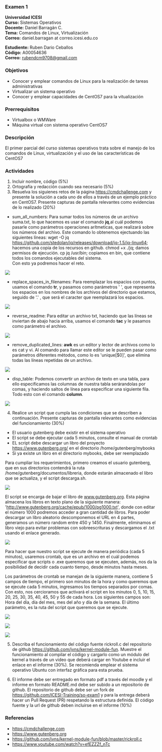 ### Examen 1
**Universidad ICESI**  
**Curso:** Sistemas Operativos  
**Docente:** Daniel Barragán C.  
**Tema:** Comandos de Linux, Virtualización  
**Correo:** daniel.barragan at correo.icesi.edu.co  

**Estudiente:** Ruben Dario Ceballos  
**Código:** A00054636  
**Correo:** rubendcm9708@gmail.com  

### Objetivos
* Conocer y emplear comandos de Linux para la realización de tareas administrativas
* Virtualizar un sistema operativo
* Conocer y emplear capacidades de CentOS7 para la vitualización

### Prerrequisitos
* Virtualbox o WMWare
* Máquina virtual con sistema operativo CentOS7

### Descripción
El primer parcial del curso sistemas operativos trata sobre el manejo de los comandos de Linux, virtualización y el uso de las características de CentOS7

### Actividades
1. Incluir nombre, código (5%)
2. Ortografía y redacción cuando sea necesario (5%)
3. Resuelva los siguienes retos de la página https://cmdchallenge.com y presente la solución a cada uno de ellos a través de un ejemplo práctico en CentOS7. Presente capturas de pantalla relevantes como evidencias de lo realizado (20%)

  * sum_all_numbers: Para sumar todos los números de un archivo suma.txt, lo que hacemos es usar el comando **jq**,al cuál podemos pasarle como parámetros operaciones arítmeticas, que realizará sobre los números del archivo. Este comando lo obtenemos ejectuando las siguientes líneas: 
wget -O jq https://github.com/stedolan/jq/releases/download/jq-1.5/jq-linux64; hacemos una copia de los recursos en github.
chmod +x ./jq; damos permisos de ejecución.
cp jq /usr/bin; copiamos en bin, que contiene todos los comandos ejecutables del sistema.  
Con esto ya podremos hacer el reto.

    
  ![][1]  
    
  * replace_spaces_in_filenames: Para reemplazar los espacios con puntos, usamos el comando **tr**, y pasamos como parámetros ' ', que representa los espacios en los nombres de los archivos del directorio que estamos, seguido de '.' , que será el caracter que reemplazará los espacios.
    
  ![][2]
    
  * reverse_readme: Para editar un archivo txt, haciendo que las líneas se inviertan de abajo hacia arriba, usamos el comando **tac** y le pasamos como parámetro el archivo.  
    
  ![][3] 
    
  * remove_duplicated_lines: **awk** es un editor y lector de archivos como lo es cat y vi. Al comando para llamar este editor se le pueden pasar como parámetros diferentes métodos, como lo es 'unique[$0]', que elimina todas las líneas repetidas de un archivo.  
    
  ![][4]  
    
  * disp_table: Podemos convertir un archivo de texto en una tabla, para ello especificamos las columnas de nuestra tabla serárandolas por comas, y haciendo saltos de línea para especificar una siguiente fila. Todo esto con el comando **column**.  
    
  ![][5]  
  
4. Realice un script que cumpla las condiciones que se describen a continuación. Presente capturas de pantalla relevantes como evidencias del funcionamiento (30%)
  * El usuario gutenberg debe existir en el sistema operativo
  * El script se debe ejecutar cada 5 minutos, consulte el manual de crontab
  * EL script debe descargar un libro del proyecto https://www.gutenberg.org/ en el directorio /home/gutenberg/mybooks
  * Si ya existe un libro en el directorio mybooks, debe ser reemplazado  
  
  Para cumpliar los requerimientos, primero creamos el usuario gutenberg, que en sus directorios contendrá la ruta /home/gutenberg/documentos/libreria, donde estarán almacenado el libro que se actualiza, y el script descarga.sh.
  
   ![][6]  
  
  El script se encarga de bajar el libro de www.gutenberg.org. Esta página almacena los libros en texto plano de la siguiente manera: 'http://www.gutenberg.org/cache/epub/1000/pg1000.txt', donde con editar el número 1000 podremos acceder a gran cantidad de libros. Para poder descargar un libro aleatorio descomponemos el URL en 4 partes, generamos un número random entre 450 y 1450. Finalmente, eliminamos el libro viejo para evitar problemas con sobreescrituras y descargamos el .txt usando el enlace generado.
   
   ![][7]  
 
 Para hacer que nuestro script se ejecute de manera periódica (cada 5 minutos), usaremos crontab, que es un archivo en el cuál podemos especificar que scripts o .exe queremos que se ejecuten, además, nos da la posibilidad de decidir cada cuanto tiempo, desde minutos hasta meses.  
 
 Los parámetros de crontab se manejan de la siguiente manera, contiene 5 campos de tiempo, el primero son minutos de la hora y como queremos que se ejecute cada 5 minutos, ingresamos los tiempos separados por comas. Con esto, nos cercioramos que activará el script en los minutos 0, 5, 10, 15, 20, 25, 30, 35, 40, 45, 50 y 55 de cada hora. Los siguientes campos son: Hora del día, día del mes, mes del año y día de la semana. El último parámetro, es la ruta del script que queremos que se ejecute.
      
   ![][8]
   
   ![][9]
   
   ![][10]   
   
   
5. Describa el funcionamiento del código fuente rickroll.c del repositorio de github https://github.com/jvns/kernel-module-fun. Muestre el funcionamiento al compilar el código y cargarlo como un módulo del kernel a través de un video que deberá cargar en Youtube e incluir el enlace en el informe (30%). Se recomienda emplear el sistema operativo Ubuntu con interfaz gráfica para esta prueba.



6. El informe debe ser entregado en formato pdf a través del moodle y el informe en formato README.md debe ser subido a un repositorio de github. El repositorio de github debe ser un fork de https://github.com/ICESI-Training/so-exam1 y para la entrega deberá hacer un Pull Request (PR) respetando la estructura definida. El código fuente y la url de github deben incluirse en el informe (10%)  

### Referencias
* https://cmdchallenge.com  
* https://www.gutenberg.org  
* https://github.com/jvns/kernel-module-fun/blob/master/rickroll.c
* https://www.youtube.com/watch?v=efEZZZf_nTc  


[1]: images/p3_suma.png
[2]: images/p3_spaces.png  
[3]: images/p3_reverse.png  
[4]: images/p3_repetidas.png  
[5]: images/p3_columnas.png  
[6]: images/p4_dir.png  
[7]: images/p4_script.png  
[8]: images/p4_crontab.png  
[9]: images/p4_correo.png  
[10]: images/p4_libro.png  
